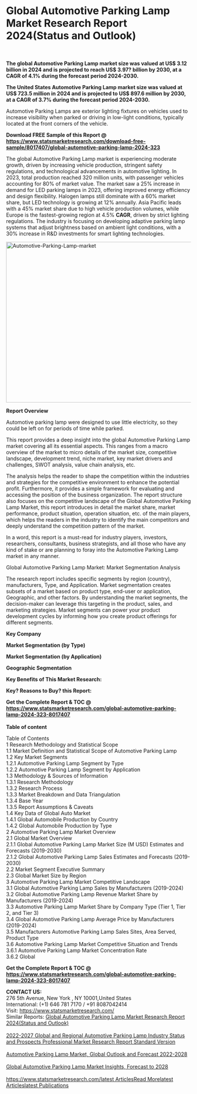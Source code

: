 <h1>Global Automotive Parking Lamp Market Research Report 2024(Status and Outlook)</h1><br/><p><strong>The global Automotive Parking Lamp market size was valued at US$ 3.12 billion in 2024 and is projected to reach US$ 3.97? billion by 2030, at a <strong>CAGR</strong> of 4.1% during the forecast period 2024-2030.</strong></p><p><strong>The United States Automotive Parking Lamp market size was valued at US$ 723.5 million in 2024 and is projected to US$ 897.6 million by 2030, at a <strong>CAGR</strong> of 3.7% during the forecast period 2024-2030.</strong></p><p>Automotive Parking Lamps are exterior lighting fixtures on vehicles used to increase visibility when parked or driving in low-light conditions, typically located at the front corners of the vehicle.</p><p><strong>Download FREE Sample of this Report @ <a href="https://www.statsmarketresearch.com/download-free-sample/8017407/global-automotive-parking-lamp-2024-323">https://www.statsmarketresearch.com/download-free-sample/8017407/global-automotive-parking-lamp-2024-323</a></strong></p><p>The global Automotive Parking Lamp market is experiencing moderate growth, driven by increasing vehicle production, stringent safety regulations, and technological advancements in automotive lighting. In 2023, total production reached 320 million units, with passenger vehicles accounting for 80% of market value. The market saw a 25% increase in demand for LED parking lamps in 2023, offering improved energy efficiency and design flexibility. Halogen lamps still dominate with a 60% market share, but LED technology is growing at 12% annually. Asia Pacific leads with a 45% market share due to high vehicle production volumes, while Europe is the fastest-growing region at 4.5% <strong>CAGR</strong>, driven by strict lighting regulations. The industry is focusing on developing adaptive parking lamp systems that adjust brightness based on ambient light conditions, with a 30% increase in R&D investments for smart lighting technologies.</p><p><img alt="Automotive-Parking-Lamp-market" src="https://www.grandresearchstore.com/assets/report-images/Automotive_Parking_Lamp_market.png" style="width: 730px; height: 438px;"></p><p><strong>Report Overview</strong></p><p>Automotive parking lamp were designed to use little electricity, so they could be left on for periods of time while parked.</p><p>This report provides a deep insight into the global Automotive Parking Lamp market covering all its essential aspects. This ranges from a macro overview of the market to micro details of the market size, competitive landscape, development trend, niche market, key market drivers and challenges, SWOT analysis, value chain analysis, etc.</p><p>The analysis helps the reader to shape the competition within the industries and strategies for the competitive environment to enhance the potential profit. Furthermore, it provides a simple framework for evaluating and accessing the position of the business organization. The report structure also focuses on the competitive landscape of the Global Automotive Parking Lamp Market, this report introduces in detail the market share, market performance, product situation, operation situation, etc. of the main players, which helps the readers in the industry to identify the main competitors and deeply understand the competition pattern of the market.</p><p>In a word, this report is a must-read for industry players, investors, researchers, consultants, business strategists, and all those who have any kind of stake or are planning to foray into the Automotive Parking Lamp market in any manner.</p><p>Global Automotive Parking Lamp Market: Market Segmentation Analysis</p><p>The research report includes specific segments by region (country), manufacturers, Type, and Application. Market segmentation creates subsets of a market based on product type, end-user or application, Geographic, and other factors. By understanding the market segments, the decision-maker can leverage this targeting in the product, sales, and marketing strategies. Market segments can power your product development cycles by informing how you create product offerings for different segments.</p><p><strong>Key Company</strong></p><p><strong>Market Segmentation (by Type)</strong></p><p><strong>Market Segmentation (<strong>by Application</strong>)</strong></p><p><strong>Geographic Segmentation</strong></p><p><strong>Key Benefits of This Market Research:</strong></p><p><strong>Key? <strong>Reasons to Buy</strong>? this Report:</strong></p><div><b>Get the Complete Report & TOC @ <a href="https://www.statsmarketresearch.com/global-automotive-parking-lamp-2024-323-8017407">https://www.statsmarketresearch.com/global-automotive-parking-lamp-2024-323-8017407</a></b></div><br><b>Table of content</b><p>Table of Contents<br /> 1 Research Methodology and Statistical Scope<br /> 1.1 Market Definition and Statistical Scope of Automotive Parking Lamp<br /> 1.2 Key Market Segments<br /> 1.2.1 Automotive Parking Lamp Segment by Type<br /> 1.2.2 Automotive Parking Lamp Segment by Application<br /> 1.3 Methodology & Sources of Information<br /> 1.3.1 Research Methodology<br /> 1.3.2 Research Process<br /> 1.3.3 Market Breakdown and Data Triangulation<br /> 1.3.4 Base Year<br /> 1.3.5 Report Assumptions & Caveats<br /> 1.4 Key Data of Global Auto Market<br /> 1.4.1 Global Automobile Production by Country<br /> 1.4.2 Global Automobile Production by Type<br /> 2 Automotive Parking Lamp Market Overview<br /> 2.1 Global Market Overview<br /> 2.1.1 Global Automotive Parking Lamp Market Size (M USD) Estimates and Forecasts (2019-2030)<br /> 2.1.2 Global Automotive Parking Lamp Sales Estimates and Forecasts (2019-2030)<br /> 2.2 Market Segment Executive Summary<br /> 2.3 Global Market Size by Region<br /> 3 Automotive Parking Lamp Market Competitive Landscape<br /> 3.1 Global Automotive Parking Lamp Sales by Manufacturers (2019-2024)<br /> 3.2 Global Automotive Parking Lamp Revenue Market Share by Manufacturers (2019-2024)<br /> 3.3 Automotive Parking Lamp Market Share by Company Type (Tier 1, Tier 2, and Tier 3)<br /> 3.4 Global Automotive Parking Lamp Average Price by Manufacturers (2019-2024)<br /> 3.5 Manufacturers Automotive Parking Lamp Sales Sites, Area Served, Product Type<br /> 3.6 Automotive Parking Lamp Market Competitive Situation and Trends<br /> 3.6.1 Automotive Parking Lamp Market Concentration Rate<br /> 3.6.2 Global<br><div><b>Get the Complete Report & TOC @ <a href="https://www.statsmarketresearch.com/global-automotive-parking-lamp-2024-323-8017407">https://www.statsmarketresearch.com/global-automotive-parking-lamp-2024-323-8017407</a></b></div></p> <b>CONTACT US:</b><br>276 5th Avenue, New York , NY 10001,United States<br>International: (+1) 646 781 7170 / +91 8087042414<br>Visit: <a href="https://www.statsmarketresearch.com/">https://www.statsmarketresearch.com/</a><br>Similar Reports: <a href="https://www.statsmarketresearch.com/global-automotive-parking-lamp-2024-323-8017407">Global Automotive Parking Lamp Market Research Report 2024(Status and Outlook)</a><br/><br/><a href="https://www.statsmarketresearch.com/global-automotive-parking-lamp-2024-323-8017407">2022-2027 Global and Regional Automotive Parking Lamp Industry Status and Prospects Professional Market Research Report Standard Version</a><br/><br/><a href="https://www.statsmarketresearch.com/global-automotive-parking-lamp-2024-323-8017407">Automotive Parking Lamp Market, Global Outlook and Forecast 2022-2028</a><br/><br/><a href="https://www.statsmarketresearch.com/global-automotive-parking-lamp-2024-323-8017407">Global Automotive Parking Lamp Market Insights, Forecast to 2028</a><br/><br/><a href="https://gyeongbokgung.com">https://www.statsmarketresearch.com/</a><a href="https://hallyeomaritime.com">latest Articles</a><a href="https://jingwansa.com">Read More</a><a href=https://nguoiviet.jp/">latest Articles</a><a href="https://www.intelmarketresearch.com/">latest Publications</a>